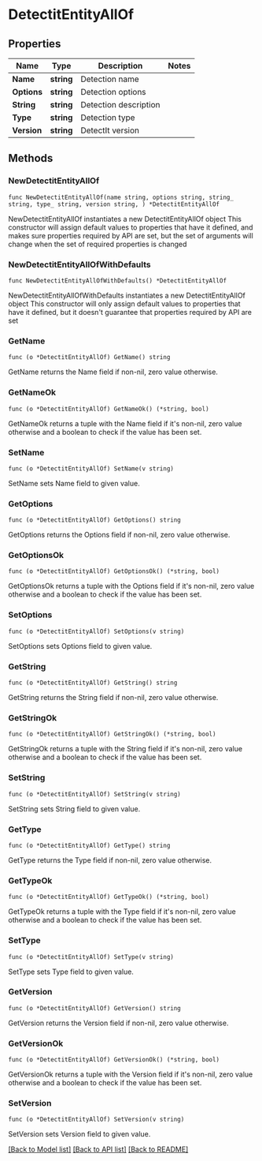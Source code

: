 # DetectitEntityAllOf

## Properties

Name | Type | Description | Notes
------------ | ------------- | ------------- | -------------
**Name** | **string** | Detection name | 
**Options** | **string** | Detection options | 
**String** | **string** | Detection description | 
**Type** | **string** | Detection type | 
**Version** | **string** | DetectIt version | 

## Methods

### NewDetectitEntityAllOf

`func NewDetectitEntityAllOf(name string, options string, string_ string, type_ string, version string, ) *DetectitEntityAllOf`

NewDetectitEntityAllOf instantiates a new DetectitEntityAllOf object
This constructor will assign default values to properties that have it defined,
and makes sure properties required by API are set, but the set of arguments
will change when the set of required properties is changed

### NewDetectitEntityAllOfWithDefaults

`func NewDetectitEntityAllOfWithDefaults() *DetectitEntityAllOf`

NewDetectitEntityAllOfWithDefaults instantiates a new DetectitEntityAllOf object
This constructor will only assign default values to properties that have it defined,
but it doesn't guarantee that properties required by API are set

### GetName

`func (o *DetectitEntityAllOf) GetName() string`

GetName returns the Name field if non-nil, zero value otherwise.

### GetNameOk

`func (o *DetectitEntityAllOf) GetNameOk() (*string, bool)`

GetNameOk returns a tuple with the Name field if it's non-nil, zero value otherwise
and a boolean to check if the value has been set.

### SetName

`func (o *DetectitEntityAllOf) SetName(v string)`

SetName sets Name field to given value.


### GetOptions

`func (o *DetectitEntityAllOf) GetOptions() string`

GetOptions returns the Options field if non-nil, zero value otherwise.

### GetOptionsOk

`func (o *DetectitEntityAllOf) GetOptionsOk() (*string, bool)`

GetOptionsOk returns a tuple with the Options field if it's non-nil, zero value otherwise
and a boolean to check if the value has been set.

### SetOptions

`func (o *DetectitEntityAllOf) SetOptions(v string)`

SetOptions sets Options field to given value.


### GetString

`func (o *DetectitEntityAllOf) GetString() string`

GetString returns the String field if non-nil, zero value otherwise.

### GetStringOk

`func (o *DetectitEntityAllOf) GetStringOk() (*string, bool)`

GetStringOk returns a tuple with the String field if it's non-nil, zero value otherwise
and a boolean to check if the value has been set.

### SetString

`func (o *DetectitEntityAllOf) SetString(v string)`

SetString sets String field to given value.


### GetType

`func (o *DetectitEntityAllOf) GetType() string`

GetType returns the Type field if non-nil, zero value otherwise.

### GetTypeOk

`func (o *DetectitEntityAllOf) GetTypeOk() (*string, bool)`

GetTypeOk returns a tuple with the Type field if it's non-nil, zero value otherwise
and a boolean to check if the value has been set.

### SetType

`func (o *DetectitEntityAllOf) SetType(v string)`

SetType sets Type field to given value.


### GetVersion

`func (o *DetectitEntityAllOf) GetVersion() string`

GetVersion returns the Version field if non-nil, zero value otherwise.

### GetVersionOk

`func (o *DetectitEntityAllOf) GetVersionOk() (*string, bool)`

GetVersionOk returns a tuple with the Version field if it's non-nil, zero value otherwise
and a boolean to check if the value has been set.

### SetVersion

`func (o *DetectitEntityAllOf) SetVersion(v string)`

SetVersion sets Version field to given value.



[[Back to Model list]](../README.md#documentation-for-models) [[Back to API list]](../README.md#documentation-for-api-endpoints) [[Back to README]](../README.md)


